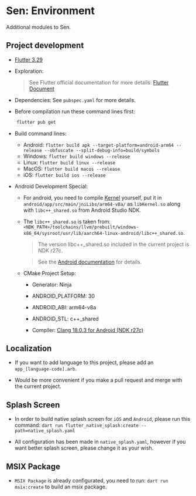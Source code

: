 # Sen: Environment

Additional modules to Sen.

## Project development

-   [Flutter 3.29](https://docs.flutter.dev/get-started/install)

-   Exploration:

    > See Flutter official documentation for more details:
    > [Flutter Document](https://docs.flutter.dev/get-started/editor)

-   Dependencies: See `pubspec.yaml` for more details.

-   Before compilation run these command lines first:

```ps1
	flutter pub get
```

-   Build command lines:

    -   Android:
        `flutter build apk --target-platform=android-arm64 --release --obfuscate --split-debug-info=build/symbols`
    -   Windows: `flutter build windows --release`
    -   Linux: `flutter build linux --release`
    -   MacOS: `flutter build macos --release`
    -   iOS: `flutter build ios --release`

-   Android Development Special:

    -   For android, you need to compile
        [Kernel](https://github.com/Haruma-VN/Sen.Environment/tree/master/Kernel) yourself, put it
        in `android/app/src/main/jniLibs/arm64-v8a/` as `libKernel.so` along with `libc++_shared.so`
        from Android Studio NDK.

    -   The `libc++_shared.so` is taken from:
        `<NDK_PATH>/toolchains/llvm/prebuilt/windows-x86_64/sysroot/usr/lib/aarch64-linux-android/libc++_shared.so`.

        > The version libc++\_shared.so included in the current project is NDK r27c.

        > See the
        > [Android documentation](https://source.android.com/docs/core/architecture/vndk/linker-namespace)
        > for details.

    -   CMake Project Setup:

        -   Generator: Ninja

        -   ANDROID_PLATFORM: 30

        -   ANDROID_ABI: arm64-v8a

        -   ANDROID_STL: c++\_shared

        -   Compiler:
            [Clang 18.0.3 for Android (NDK r27c)](https://developer.android.com/ndk/downloads)

## Localization

-   If you want to add language to this project, please add an `app_[language-code].arb`.

-   Would be more convenient if you make a pull request and merge with the current project.

## Splash Screen

-   In order to build native splash screen for `iOS` and `Android`, please run this command:
    `dart run flutter_native_splash:create --path=native_splash.yaml`

-   All configuration has been made in `native_splash.yaml`, however if you want better splash
    screen, please change it as your wish.

## MSIX Package

-   `MSIX Package` is already configurated, you need to run: `dart run msix:create` to build an msix
    package.
